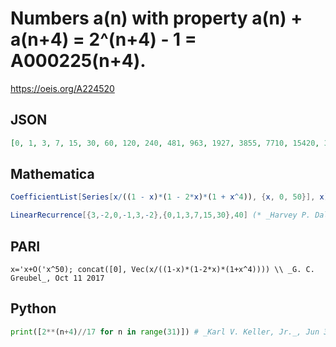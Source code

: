 # Numbers a\(n\) with property a\(n\) \+ a\(n\+4\) \= 2^\(n\+4\) \- 1 \= A000225\(n\+4\)\.
https://oeis.org/A224520
## JSON
```JSON
[0, 1, 3, 7, 15, 30, 60, 120, 240, 481, 963, 1927, 3855, 7710, 15420, 30840, 61680, 123361, 246723, 493447, 986895, 1973790, 3947580, 7895160, 15790320, 31580641, 63161283, 126322567, 252645135, 505290270, 1010580540]
```
## Mathematica
```Mathematica
CoefficientList[Series[x/((1 - x)*(1 - 2*x)*(1 + x^4)), {x, 0, 50}], x] (* _G. C. Greubel_, Oct 11 2017 *)
```
```Mathematica
LinearRecurrence[{3,-2,0,-1,3,-2},{0,1,3,7,15,30},40] (* _Harvey P. Dale_, Aug 23 2021 *)
```
## PARI
```PARI
x='x+O('x^50); concat([0], Vec(x/((1-x)*(1-2*x)*(1+x^4)))) \\ _G. C. Greubel_, Oct 11 2017
```
## Python
```Python
print([2**(n+4)//17 for n in range(31)]) # _Karl V. Keller, Jr._, Jun 30 2021
```
